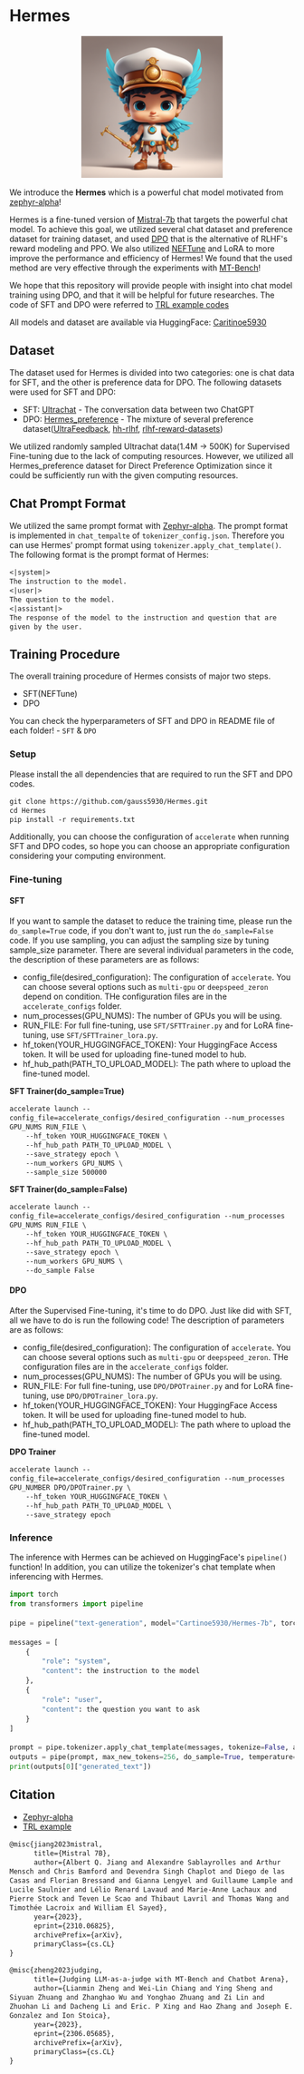 # Hermes

<p align="center"><img src="/assets/Hermes.png", width='250', height='250'></p>

We introduce the **Hermes** which is a powerful chat model motivated from [zephyr-alpha](https://huggingface.co/HuggingFaceH4/zephyr-7b-alpha)!

Hermes is a fine-tuned version of [Mistral-7b](https://huggingface.co/mistralai/Mistral-7B-v0.1) that targets the powerful chat model. 
To achieve this goal, we utilized several chat dataset and preference dataset for training dataset, and used [DPO](https://arxiv.org/abs/2305.18290) that is the alternative of RLHF's reward modeling and PPO.
We also utilized [NEFTune](https://arxiv.org/abs/2310.05914) and LoRA to more improve the performance and efficiency of Hermes!
We found that the used method are very effective through the experiments with [MT-Bench](https://arxiv.org/abs/2306.05685)!

We hope that this repository will provide people with insight into chat model training using DPO, and that it will be helpful for future researches.
The code of SFT and DPO were referred to [TRL example codes](https://github.com/huggingface/trl/tree/main/examples/research_projects/stack_llama_2/scripts)

All models and dataset are available via HuggingFace: [Caritinoe5930](https://huggingface.co/Cartinoe5930)

## Dataset

The dataset used for Hermes is divided into two categories: one is chat data for SFT, and the other is preference data for DPO.
The following datasets were used for SFT and DPO:

- SFT: [Ultrachat](https://huggingface.co/datasets/stingning/ultrachat) - The conversation data between two ChatGPT
- DPO: [Hermes_preference](https://huggingface.co/datasets/Cartinoe5930/Hermes_preference) - The mixture of several preference dataset([UltraFeedback](https://huggingface.co/datasets/openbmb/UltraFeedback), [hh-rlhf](https://huggingface.co/datasets/openbmb/UltraFeedback), [rlhf-reward-datasets](https://huggingface.co/datasets/yitingxie/rlhf-reward-datasets))

We utilized randomly sampled Ultrachat data(1.4M -> 500K) for Supervised Fine-tuning due to the lack of computing resources.
However, we utilized all Hermes_preference dataset for Direct Preference Optimization since it could be sufficiently run with the given computing resources.

## Chat Prompt Format

We utilized the same prompt format with [Zephyr-alpha](https://huggingface.co/HuggingFaceH4/zephyr-7b-alpha).
The prompt format is implemented in `chat_tempalte` of `tokenizer_config.json`. 
Therefore you can use Hermes' prompt format using `tokenizer.apply_chat_template()`.
The following format is the prompt format of Hermes:

```
<|system|>
The instruction to the model.
<|user|>
The question to the model.
<|assistant|>
The response of the model to the instruction and question that are given by the user.
```

## Training Procedure

The overall training procedure of Hermes consists of major two steps.

- SFT(NEFTune)
- DPO

You can check the hyperparameters of SFT and DPO in README file of each folder! - `SFT` & `DPO`

### Setup

Please install the all dependencies that are required to run the SFT and DPO codes.

```
git clone https://github.com/gauss5930/Hermes.git
cd Hermes
pip install -r requirements.txt
```

Additionally, you can choose the configuration of `accelerate` when running SFT and DPO codes, so hope you can choose an appropriate configuration considering your computing environment.

### Fine-tuning

#### SFT

If you want to sample the dataset to reduce the training time, please run the `do_sample=True` code, if you don't want to, just run the `do_sample=False` code.
If you use sampling, you can adjust the sampling size by tuning sample_size parameter.
There are several individual parameters in the code, the description of these parameters are as follows:

- config_file(desired_configuration): The configuration of `accelerate`. You can choose several options such as `multi-gpu` or `deepspeed_zeron` depend on condition. THe configuration files are in the `accelerate_configs` folder.
- num_processes(GPU_NUMS): The number of GPUs you will be using.
- RUN_FILE: For full fine-tuning, use `SFT/SFTTrainer.py` and for LoRA fine-tuning, use `SFT/SFTTrainer_lora.py`.
- hf_token(YOUR_HUGGINGFACE_TOKEN): Your HuggingFace Access token. It will be used for uploading fine-tuned model to hub.
- hf_hub_path(PATH_TO_UPLOAD_MODEL): The path where to upload the fine-tuned model.

**SFT Trainer(do_sample=True)**
```
accelerate launch --config_file=accelerate_configs/desired_configuration --num_processes GPU_NUMS RUN_FILE \
    --hf_token YOUR_HUGGINGFACE_TOKEN \
    --hf_hub_path PATH_TO_UPLOAD_MODEL \
    --save_strategy epoch \
    --num_workers GPU_NUMS \
    --sample_size 500000
```

**SFT Trainer(do_sample=False)**
```
accelerate launch --config_file=accelerate_configs/desired_configuration --num_processes GPU_NUMS RUN_FILE \
    --hf_token YOUR_HUGGINGFACE_TOKEN \
    --hf_hub_path PATH_TO_UPLOAD_MODEL \
    --save_strategy epoch \
    --num_workers GPU_NUMS \
    --do_sample False
```

#### DPO

After the Supervised Fine-tuning, it's time to do DPO.
Just like did with SFT, all we have to do is run the following code!
The description of parameters are as follows:

- config_file(desired_configuration): The configuration of `accelerate`. You can choose several options such as `multi-gpu` or `deepspeed_zeron`. THe configuration files are in the `accelerate_configs` folder.
- num_processes(GPU_NUMS): The number of GPUs you will be using.
- RUN_FILE: For full fine-tuning, use `DPO/DPOTrainer.py` and for LoRA fine-tuning, use `DPO/DPOTrainer_lora.py`.
- hf_token(YOUR_HUGGINGFACE_TOKEN): Your HuggingFace Access token. It will be used for uploading fine-tuned model to hub.
- hf_hub_path(PATH_TO_UPLOAD_MODEL): The path where to upload the fine-tuned model.

**DPO Trainer**
```
accelerate launch --config_file=accelerate_configs/desired_configuration --num_processes GPU_NUMBER DPO/DPOTrainer.py \
    --hf_token YOUR_HUGGINGFACE_TOKEN \
    --hf_hub_path PATH_TO_UPLOAD_MODEL \
    --save_strategy epoch 
```

### Inference

The inference with Hermes can be achieved on HuggingFace's `pipeline()` function!
In addition, you can utilize the tokenizer's chat template when inferencing with Hermes.

```python
import torch
from transformers import pipeline

pipe = pipeline("text-generation", model="Cartinoe5930/Hermes-7b", torch_dtype=torch.bfloat16, device_map="auto")

messages = [
    {
        "role": "system",
        "content": the instruction to the model
    },
    {
        "role": "user",
        "content": the question you want to ask
    }
]

prompt = pipe.tokenizer.apply_chat_template(messages, tokenize=False, add_generation_template=True)
outputs = pipe(prompt, max_new_tokens=256, do_sample=True, temperature=0.7, top_k=50, top_p=0.95)
print(outputs[0]["generated_text"])
```

## Citation

- [Zephyr-alpha](https://huggingface.co/HuggingFaceH4/zephyr-7b-alpha)
- [TRL example](https://github.com/huggingface/trl/tree/main/examples/research_projects/stack_llama_2/scripts)

```
@misc{jiang2023mistral,
      title={Mistral 7B}, 
      author={Albert Q. Jiang and Alexandre Sablayrolles and Arthur Mensch and Chris Bamford and Devendra Singh Chaplot and Diego de las Casas and Florian Bressand and Gianna Lengyel and Guillaume Lample and Lucile Saulnier and Lélio Renard Lavaud and Marie-Anne Lachaux and Pierre Stock and Teven Le Scao and Thibaut Lavril and Thomas Wang and Timothée Lacroix and William El Sayed},
      year={2023},
      eprint={2310.06825},
      archivePrefix={arXiv},
      primaryClass={cs.CL}
}
```

```
@misc{zheng2023judging,
      title={Judging LLM-as-a-judge with MT-Bench and Chatbot Arena},
      author={Lianmin Zheng and Wei-Lin Chiang and Ying Sheng and Siyuan Zhuang and Zhanghao Wu and Yonghao Zhuang and Zi Lin and Zhuohan Li and Dacheng Li and Eric. P Xing and Hao Zhang and Joseph E. Gonzalez and Ion Stoica},
      year={2023},
      eprint={2306.05685},
      archivePrefix={arXiv},
      primaryClass={cs.CL}
}
```